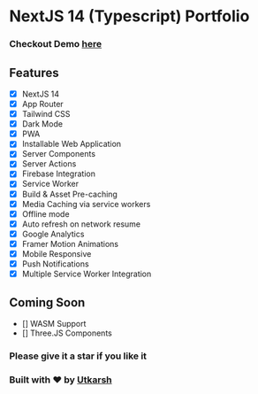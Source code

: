 # NextJS 14 (Typescript) Portfolio

### Checkout Demo [here](https://utkarshrajput.com/)

## Features
- [x] NextJS 14
- [x] App Router
- [x] Tailwind CSS
- [x] Dark Mode
- [x] PWA
- [x] Installable Web Application
- [x] Server Components
- [x] Server Actions
- [x] Firebase Integration
- [x] Service Worker
- [x] Build & Asset Pre-caching
- [x] Media Caching via service workers
- [x] Offline mode
- [x] Auto refresh on network resume
- [x] Google Analytics
- [x] Framer Motion Animations
- [x] Mobile Responsive
- [x] Push Notifications
- [x] Multiple Service Worker Integration

 ## Coming Soon
- [] WASM Support
- [] Three.JS Components

### Please give it a star if you like it

### Built with ❤️ by [Utkarsh](https://www.linkedin.com/in/utkarsh-rajput/)
